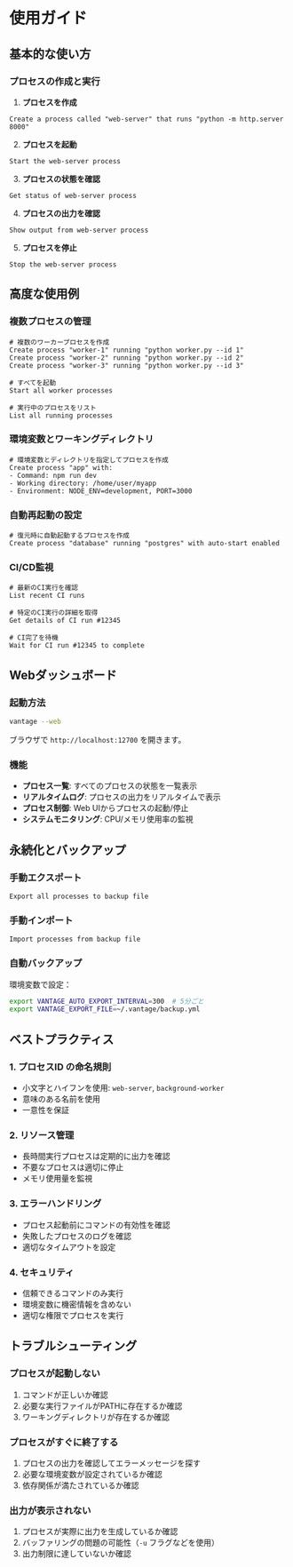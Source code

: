 # 使用ガイド

## 基本的な使い方

### プロセスの作成と実行

1. **プロセスを作成**
```
Create a process called "web-server" that runs "python -m http.server 8000"
```

2. **プロセスを起動**
```
Start the web-server process
```

3. **プロセスの状態を確認**
```
Get status of web-server process
```

4. **プロセスの出力を確認**
```
Show output from web-server process
```

5. **プロセスを停止**
```
Stop the web-server process
```

## 高度な使用例

### 複数プロセスの管理

```
# 複数のワーカープロセスを作成
Create process "worker-1" running "python worker.py --id 1"
Create process "worker-2" running "python worker.py --id 2"
Create process "worker-3" running "python worker.py --id 3"

# すべてを起動
Start all worker processes

# 実行中のプロセスをリスト
List all running processes
```

### 環境変数とワーキングディレクトリ

```
# 環境変数とディレクトリを指定してプロセスを作成
Create process "app" with:
- Command: npm run dev
- Working directory: /home/user/myapp
- Environment: NODE_ENV=development, PORT=3000
```

### 自動再起動の設定

```
# 復元時に自動起動するプロセスを作成
Create process "database" running "postgres" with auto-start enabled
```

### CI/CD監視

```
# 最新のCI実行を確認
List recent CI runs

# 特定のCI実行の詳細を取得
Get details of CI run #12345

# CI完了を待機
Wait for CI run #12345 to complete
```

## Webダッシュボード

### 起動方法

```bash
vantage --web
```

ブラウザで `http://localhost:12700` を開きます。

### 機能

- **プロセス一覧**: すべてのプロセスの状態を一覧表示
- **リアルタイムログ**: プロセスの出力をリアルタイムで表示
- **プロセス制御**: Web UIからプロセスの起動/停止
- **システムモニタリング**: CPU/メモリ使用率の監視

## 永続化とバックアップ

### 手動エクスポート

```
Export all processes to backup file
```

### 手動インポート

```
Import processes from backup file
```

### 自動バックアップ

環境変数で設定：
```bash
export VANTAGE_AUTO_EXPORT_INTERVAL=300  # 5分ごと
export VANTAGE_EXPORT_FILE=~/.vantage/backup.yml
```

## ベストプラクティス

### 1. プロセスID の命名規則

- 小文字とハイフンを使用: `web-server`, `background-worker`
- 意味のある名前を使用
- 一意性を保証

### 2. リソース管理

- 長時間実行プロセスは定期的に出力を確認
- 不要なプロセスは適切に停止
- メモリ使用量を監視

### 3. エラーハンドリング

- プロセス起動前にコマンドの有効性を確認
- 失敗したプロセスのログを確認
- 適切なタイムアウトを設定

### 4. セキュリティ

- 信頼できるコマンドのみ実行
- 環境変数に機密情報を含めない
- 適切な権限でプロセスを実行

## トラブルシューティング

### プロセスが起動しない

1. コマンドが正しいか確認
2. 必要な実行ファイルがPATHに存在するか確認
3. ワーキングディレクトリが存在するか確認

### プロセスがすぐに終了する

1. プロセスの出力を確認してエラーメッセージを探す
2. 必要な環境変数が設定されているか確認
3. 依存関係が満たされているか確認

### 出力が表示されない

1. プロセスが実際に出力を生成しているか確認
2. バッファリングの問題の可能性（`-u` フラグなどを使用）
3. 出力制限に達していないか確認